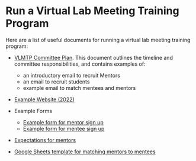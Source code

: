 # Run a Virtual Lab Meeting Training Program

Here are a list of useful documents for running a virtual lab meeting training program:

- [VLMTP Committee Plan](VLMTPCommitteePlan.docx). This document outlines the timeline and committee responsibilities, and contains examples of:
  - an introductory email to recruit Mentors
  - an email to recruit students
  - example email to match mentees and mentors
- [Example Website (2022)](https://rcn-ecs.github.io/2021virtuallabcall/)

- Example Forms
  - [Example form for mentor sign up](VLMTP_MentorApp.pdf)
  - [Example form for mentee sign up](VLMTP_MenteeApp.pdf)
-  [Expectations for mentors](VLMTP_MentorExpectations.pdf)
-  [Google Sheets template for matching mentors to mentees](https://docs.google.com/spreadsheets/d/12h3KA47oMljLODyLQZ9QuTzr12Duk8R_3o_JFoOiF7k/edit#gid=886632817)
